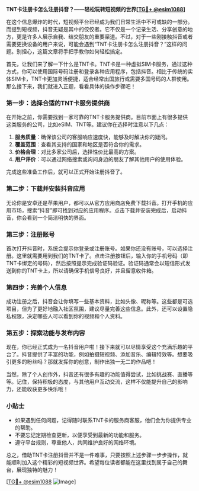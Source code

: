**TNT卡注册卡怎么注册抖音？——轻松玩转短视频的世界[[TG💪+ @esim1088](https://t.me/s/esim1088)]**

在这个信息爆炸的时代，短视频平台已经成为我们日常生活中不可或缺的一部分。而提到短视频，抖音无疑是其中的佼佼者。它不仅是一个记录生活、分享创意的地方，更是许多人展示自我、结交朋友的重要渠道。不过，对于一些刚接触抖音或者需要更换设备的用户来说，可能会遇到“TNT卡注册卡怎么注册抖音？”这样的问题。别担心，这篇文章将手把手教你如何轻松搞定。

首先，让我们来了解一下什么是TNT卡。TNT卡是一种虚拟SIM卡服务，通过这种方式，你可以使用国际号码注册和登录各种应用程序，包括抖音。相比于传统的实体SIM卡，TNT卡更加灵活便捷，适合经常出国旅行或需要多国号码的人群使用。那么接下来，我们就进入正题，看看具体的操作步骤吧！

### 第一步：选择合适的TNT卡服务提供商

在开始之前，你需要找到一家可靠的TNT卡服务提供商。目前市面上有很多提供这类服务的公司，比如eSIM、TNT等。建议你在选择时注意以下几点：

1. **服务质量**：确保该公司的客服响应速度快，能够及时解决你的疑问。
2. **覆盖范围**：查看其支持的国家和地区是否符合你的需求。
3. **价格合理**：对比多家公司后，选择性价比最高的方案。
4. **用户评价**：可以通过网络搜索或询问身边的朋友了解其他用户的使用体验。

完成这些准备工作后，就可以正式开始注册抖音了。

### 第二步：下载并安装抖音应用

无论你是安卓还是苹果用户，都可以从官方应用商店免费下载抖音。打开手机的应用市场，搜索“抖音”即可找到对应的应用程序。点击下载并安装完成后，启动抖音，你会看到一个简洁明快的界面。

### 第三步：注册账号

首次打开抖音时，系统会提示你登录或注册账号。如果你还没有账号，可以选择注册。这里就需要用到我们的TNT卡了。点击注册按钮后，输入你的手机号码（即TNT卡绑定的号码），然后按照提示完成验证码验证。验证码通常会以短信形式发送到你的TNT卡上，所以请确保手机信号良好，并且留意收件箱。

### 第四步：完善个人信息

成功注册之后，抖音会让你填写一些基本资料，比如头像、昵称等。这些都是可选项目，但为了更好地融入社区氛围，建议尽量完善这些信息。此外，还可以设置隐私权限，决定哪些人可以看到你的视频和个人资料。

### 第五步：探索功能与发布内容

现在，你已经正式成为一名抖音用户啦！接下来就可以尽情享受这个充满乐趣的平台了。抖音提供了丰富的功能，例如拍摄短视频、添加音乐、编辑特效等。想要吸引更多的粉丝吗？那就发挥你的创意，制作出独一无二的作品吧！

当然，除了个人创作外，抖音还有很多有趣的功能值得尝试，比如挑战赛、直播等等。记住，保持积极的态度，与其他用户互动交流，这样不仅能提升自己的影响力，还能收获更多快乐哦！

### 小贴士

- 如果遇到任何问题，记得随时联系TNT卡的服务商客服，他们会为你提供专业的帮助。
- 不要忘记定期检查更新，以便享受到最新的功能和服务。
- 遵守平台规则，尊重他人，共同维护良好的网络环境。

总之，借助TNT卡注册抖音并不是一件难事，只要按照上述步骤一步步操作，就能顺利加入这个精彩的短视频世界。希望每位读者都能在这里找到属于自己的舞台，展现独特的魅力！

[[TG💪+ @esim1088](https://t.me/s/esim1088) ![Image](https://i.postimg.cc/4NQfJmqS/Snipaste-2025-05-13-00-14-12.png)]